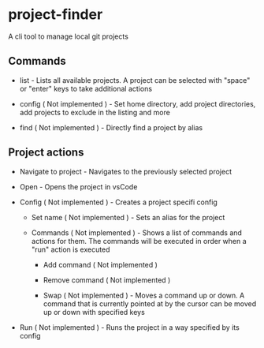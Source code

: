 # project-finder

A cli tool to manage local git projects

## Commands

- list - Lists all available projects. A project can be selected with "space" or "enter" keys to take additional actions

- config ( Not implemented ) - Set home directory, add project directories, add projects to exclude in the listing and more

- find ( Not implemented ) - Directly find a project by alias

## Project actions

- Navigate to project - Navigates to the previously selected project 

- Open - Opens the project in vsCode

- Config ( Not implemented ) - Creates a project specifi config  

  - Set name ( Not implemented ) - Sets an alias for the project 

  - Commands ( Not implemented ) - Shows a list of commands and actions for them. The commands will be executed in order when a "run" action is executed

    - Add command ( Not implemented )

    - Remove command ( Not implemented )

    - Swap ( Not implemented ) - Moves a command up or down. A command that is currently pointed at by the cursor can be moved up or down with specified keys 

- Run ( Not implemented ) - Runs the project in a way specified by its config
